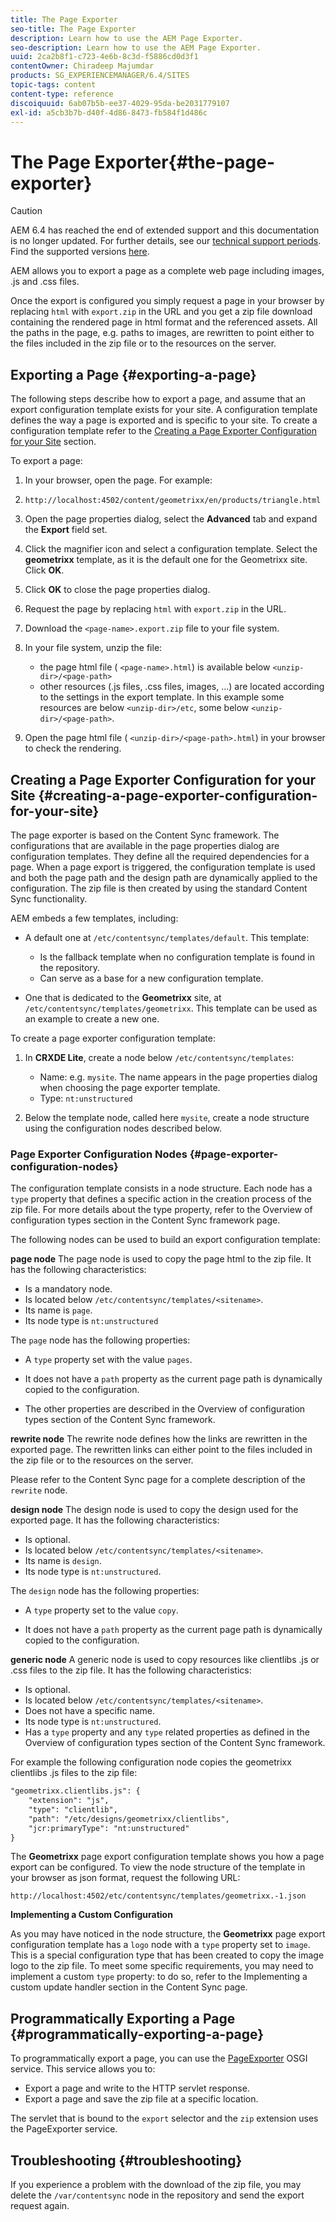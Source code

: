 ```yaml
---
title: The Page Exporter
seo-title: The Page Exporter
description: Learn how to use the AEM Page Exporter.
seo-description: Learn how to use the AEM Page Exporter.
uuid: 2ca2b8f1-c723-4e6b-8c3d-f5886cd0d3f1
contentOwner: Chiradeep Majumdar
products: SG_EXPERIENCEMANAGER/6.4/SITES
topic-tags: content
content-type: reference
discoiquuid: 6ab07b5b-ee37-4029-95da-be2031779107
exl-id: a5cb3b7b-d40f-4d86-8473-fb584f1d486c
---
```

# The Page Exporter{#the-page-exporter}

>[!CAUTION]
>
>AEM 6.4 has reached the end of extended support and this documentation is no longer updated. For further details, see our [technical support periods](https://helpx.adobe.com/support/programs/eol-matrix.html). Find the supported versions [here](https://experienceleague.adobe.com/docs/).

AEM allows you to export a page as a complete web page including images, .js and .css files.

Once the export is configured you simply request a page in your browser by replacing `html` with `export.zip` in the URL and you get a zip file download containing the rendered page in html format and the referenced assets. All the paths in the page, e.g. paths to images, are rewritten to point either to the files included in the zip file or to the resources on the server.

## Exporting a Page {#exporting-a-page}

The following steps describe how to export a page, and assume that an export configuration template exists for your site. A configuration template defines the way a page is exported and is specific to your site. To create a configuration template refer to the [Creating a Page Exporter Configuration for your Site](#creating-a-page-exporter-configuration-for-your-site) section.

To export a page:

1. In your browser, open the page. For example:  
1. `http://localhost:4502/content/geometrixx/en/products/triangle.html`
1. Open the page properties dialog, select the **Advanced** tab and expand the **Export** field set.

1. Click the magnifier icon and select a configuration template. Select the **geometrixx** template, as it is the default one for the Geometrixx site. Click **OK**.

1. Click **OK** to close the page properties dialog.
1. Request the page by replacing `html` with `export.zip` in the URL.  

1. Download the `<page-name>.export.zip` file to your file system.  

1. In your file system, unzip the file:

    * the page html file ( `<page-name>.html`) is available below `<unzip-dir>/<page-path>`
    * other resources (.js files, .css files, images, ...) are located according to the settings in the export template. In this example some resources are below `<unzip-dir>/etc`, some below `<unzip-dir>/<page-path>`.

1. Open the page html file ( `<unzip-dir>/<page-path>.html`) in your browser to check the rendering.

## Creating a Page Exporter Configuration for your Site {#creating-a-page-exporter-configuration-for-your-site}

The page exporter is based on the Content Sync framework. The configurations that are available in the page properties dialog are configuration templates. They define all the required dependencies for a page. When a page export is triggered, the configuration template is used and both the page path and the design path are dynamically applied to the configuration. The zip file is then created by using the standard Content Sync functionality.

AEM embeds a few templates, including:

* A default one at `/etc/contentsync/templates/default`. This template:

    * Is the fallback template when no configuration template is found in the repository.
    * Can serve as a base for a new configuration template.

* One that is dedicated to the **Geometrixx** site, at `/etc/contentsync/templates/geometrixx`. This template can be used as an example to create a new one.

To create a page exporter configuration template:

1. In **CRXDE Lite**, create a node below `/etc/contentsync/templates`:

    * Name: e.g. `mysite`. The name appears in the page properties dialog when choosing the page exporter template.
    * Type: `nt:unstructured`

1. Below the template node, called here `mysite`, create a node structure using the configuration nodes described below.

### Page Exporter Configuration Nodes {#page-exporter-configuration-nodes}

The configuration template consists in a node structure. Each node has a `type` property that defines a specific action in the creation process of the zip file. For more details about the type property, refer to the Overview of configuration types section in the Content Sync framework page.

The following nodes can be used to build an export configuration template:

**page node** The page node is used to copy the page html to the zip file. It has the following characteristics:

* Is a mandatory node.
* Is located below `/etc/contentsync/templates/<sitename>`.
* Its name is `page`. 
* Its node type is `nt:unstructured`

The `page` node has the following properties:

* A `type` property set with the value `pages`.

* It does not have a `path` property as the current page path is dynamically copied to the configuration.  

* The other properties are described in the Overview of configuration types section of the Content Sync framework.

**rewrite node** The rewrite node defines how the links are rewritten in the exported page. The rewritten links can either point to the files included in the zip file or to the resources on the server.

Please refer to the Content Sync page for a complete description of the `rewrite` node.

**design node** The design node is used to copy the design used for the exported page. It has the following characteristics:

* Is optional.  
* Is located below `/etc/contentsync/templates/<sitename>`.
* Its name is `design`. 
* Its node type is `nt:unstructured`.

The `design` node has the following properties:

* A `type` property set to the value `copy`.

* It does not have a `path` property as the current page path is dynamically copied to the configuration.

**generic node** A generic node is used to copy resources like clientlibs .js or .css files to the zip file. It has the following characteristics:

* Is optional.  
* Is located below `/etc/contentsync/templates/<sitename>`.
* Does not have a specific name.  
* Its node type is `nt:unstructured`.
* Has a `type` property and any `type` related properties as defined in the Overview of configuration types section of the Content Sync framework.

For example the following configuration node copies the geometrixx clientlibs .js files to the zip file:

```xml
"geometrixx.clientlibs.js": {
    "extension": "js",
    "type": "clientlib",
    "path": "/etc/designs/geometrixx/clientlibs",
    "jcr:primaryType": "nt:unstructured"
}
```

The **Geometrixx** page export configuration template shows you how a page export can be configured. To view the node structure of the template in your browser as json format, request the following URL:

`http://localhost:4502/etc/contentsync/templates/geometrixx.-1.json`

**Implementing a Custom Configuration**

As you may have noticed in the node structure, the **Geometrixx** page export configuration template has a `logo` node with a `type` property set to `image`. This is a special configuration type that has been created to copy the image logo to the zip file. To meet some specific requirements, you may need to implement a custom `type` property: to do so, refer to the Implementing a custom update handler section in the Content Sync page.

## Programmatically Exporting a Page {#programmatically-exporting-a-page}

To programmatically export a page, you can use the [PageExporter](https://helpx.adobe.com/experience-manager/6-4/sites/developing/using/reference-materials/javadoc/index.html?com/day/cq/wcm/contentsync/PageExporter.html) OSGI service. This service allows you to:

* Export a page and write to the HTTP servlet response.
* Export a page and save the zip file at a specific location.

The servlet that is bound to the `export` selector and the `zip` extension uses the PageExporter service.

## Troubleshooting {#troubleshooting}

If you experience a problem with the download of the zip file, you may delete the `/var/contentsync` node in the repository and send the export request again.
